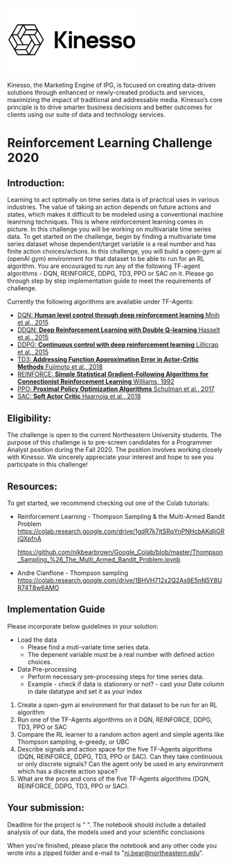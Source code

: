 
<img src="kin.png" width="300"/> 

Kinesso, the Marketing Engine of IPG, is focused on creating data-driven solutions through enhanced or newly-created products and services, maximizing the impact of traditional and addressable media. Kinesso’s core principle is to drive smarter business decisions and better outcomes for clients using our suite of data and technology services.

# Reinforcement Learning Challenge 2020

## Introduction:

Learning to act optimally on time series data is of practical uses in various industries. The value of taking an action depends on future actions and states, which makes it difficult to be modeled using a conventional machine leanrning techniques. This is where reinforcement learning comes in picture. In this challenge you will be working on multivariate time series data. To get started on the challenge, begin by finding a multivariate time series dataset whose dependent/target variable is a real number and has finite action choices/actions. In this challenge, you will build a open-gym ai (openAI gym) environment for that dataset to be able to run for an RL algorithm. You are encouraged to run any of the following TF-agent algorithms - DQN, REINFORCE, DDPG, TD3, PPO or SAC on it. Please go through step by step implementation guide to meet the requirements of challenge.


Currently the following algorithms are available under TF-Agents:

*   [DQN: __Human level control through deep reinforcement learning__ Mnih et
    al., 2015](https://deepmind.com/research/dqn/)
*   [DDQN: __Deep Reinforcement Learning with Double Q-learning__ Hasselt et
    al., 2015](https://arxiv.org/abs/1509.06461)
*   [DDPG: __Continuous control with deep reinforcement learning__ Lillicrap et
    al., 2015](https://arxiv.org/abs/1509.02971)
*   [TD3: __Addressing Function Approximation Error in Actor-Critic Methods__
    Fujimoto et al., 2018](https://arxiv.org/abs/1802.09477)
*   [REINFORCE: __Simple Statistical Gradient-Following Algorithms for
    Connectionist Reinforcement Learning__ Williams,
    1992](http://www-anw.cs.umass.edu/~barto/courses/cs687/williams92simple.pdf)
*   [PPO: __Proximal Policy Optimization Algorithms__ Schulman et al., 2017](https://arxiv.org/abs/1707.06347)
*   [SAC: __Soft Actor Critic__ Haarnoja et al., 2018](https://arxiv.org/abs/1812.05905)

## Eligibility: 
The challenge is open to the current Northeastern University students.
The purpose of this challenge is to pre-screen candidates for a Programmer Analyst position during the Fall 2020. The position involves working closely with Kinesso. We sincerely appreciate your interest and hope to see you participate in this challenge!

## Resources:
To get started, we recommend checking out one of the Colab tutorials:

* Reinforcement Learning - Thompson Sampling & the Multi-Armed Bandit Problem
    https://colab.research.google.com/drive/1gdR7k7jtSRqYnPNHcbAKdIjGRjQXpfnA

    https://github.com/nikbearbrown/Google_Colab/blob/master/Thompson_Sampling_%26_The_Multi_Armed_Bandit_Problem.ipynb

* Andre Cianflone - Thompson sampling
    https://colab.research.google.com/drive/1BHVH712x2Q2As9E5nN5Y8UR74T8w6AMO



## Implementation Guide
Please incorporate below guidelines in your solution: 

- Load the data 
    - Please find a muti-variate time series data. 
    - The depenent variable must be a real number with defined action choices.
- Data Pre-processing
    - Perform necessary pre-processing steps for time series data.
    - Example 
                - check if data is stationery or not?
                - cast your Date column in date datatype and set it as your index
              
1. Create a open-gym ai environment for that dataset to be run for an RL algorithm
2. Run one of the TF-Agents algorithms on it DQN, REINFORCE, DDPG, TD3, PPO or SAC
3. Compare the RL learner to a random action agent and simple agents like Thompson sampling, e-greedy, or UBC
4. Describe signals and action space for the five TF-Agents algorithms (DQN, REINFORCE, DDPG, TD3, PPO or SAC). Can they take continuous or only discrete signals? Can the agent only be used in any environment which has a discrete action space?
5. What are the pros and cons of the five TF-Agents algorithms (DQN, REINFORCE, DDPG, TD3, PPO or SAC).


## Your submission:

Deadline for the project is " ". The notebook should include a detailed analysis of our data, the models used and your scientific conclusions

When you're finished, please place the notebook and any other code you wrote into a zipped folder and e-mail to "ni.bear@northeastern.edu".



